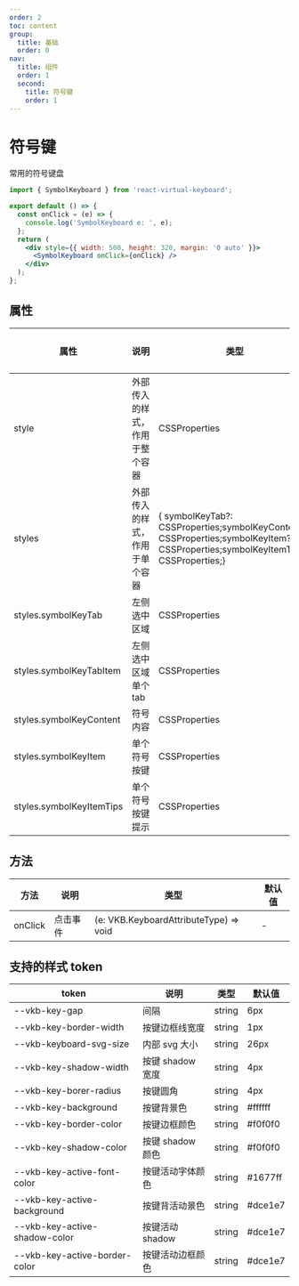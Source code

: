 ```yaml
---
order: 2
toc: content
group:
  title: 基础
  order: 0
nav:
  title: 组件
  order: 1
  second:
    title: 符号键
    order: 1
---
```


# 符号键

常用的符号键盘

```jsx
import { SymbolKeyboard } from 'react-virtual-keyboard';

export default () => {
  const onClick = (e) => {
    console.log('SymbolKeyboard e: ', e);
  };
  return (
    <div style={{ width: 500, height: 320, margin: '0 auto' }}>
      <SymbolKeyboard onClick={onClick} />
    </div>
  );
};
```

## 属性

| 属性                     | 说明                           | 类型                                                                                                                              | 默认值 |
| ------------------------ | ------------------------------ | --------------------------------------------------------------------------------------------------------------------------------- | ------ |
| style                    | 外部传入的样式，作用于整个容器 | CSSProperties                                                                                                                     | -      |
| styles                   | 外部传入的样式，作用于单个容器 | { symbolKeyTab?: CSSProperties;symbolKeyContent?: CSSProperties;symbolKeyItem?: CSSProperties;symbolKeyItemTips?: CSSProperties;} | -      |
| styles.symbolKeyTab      | 左侧选中区域                   | CSSProperties                                                                                                                     | -      |
| styles.symbolKeyTabItem  | 左侧选中区域单个 tab           | CSSProperties                                                                                                                     | -      |
| styles.symbolKeyContent  | 符号内容                       | CSSProperties                                                                                                                     | -      |
| styles.symbolKeyItem     | 单个符号按键                   | CSSProperties                                                                                                                     | -      |
| styles.symbolKeyItemTips | 单个符号按键提示               | CSSProperties                                                                                                                     | -      |

## 方法

| 方法    | 说明     | 类型                                   | 默认值 |
| ------- | -------- | -------------------------------------- | ------ |
| onClick | 点击事件 | (e: VKB.KeyboardAttributeType) => void | -      |

## 支持的样式 token

| token                         | 说明             | 类型   | 默认值  |
| ----------------------------- | ---------------- | ------ | ------- |
| --vkb-key-gap                 | 间隔             | string | 6px     |
| --vkb-key-border-width        | 按键边框线宽度   | string | 1px     |
| --vkb-keyboard-svg-size       | 内部 svg 大小    | string | 26px    |
| --vkb-key-shadow-width        | 按键 shadow 宽度 | string | 4px     |
| --vkb-key-borer-radius        | 按键圆角         | string | 4px     |
| --vkb-key-background          | 按键背景色       | string | #ffffff |
| --vkb-key-border-color        | 按键边框颜色     | string | #f0f0f0 |
| --vkb-key-shadow-color        | 按键 shadow 颜色 | string | #f0f0f0 |
| --vkb-key-active-font-color   | 按键活动字体颜色 | string | #1677ff |
| --vkb-key-active-background   | 按键背活动景色   | string | #dce1e7 |
| --vkb-key-active-shadow-color | 按键活动 shadow  | string | #dce1e7 |
| --vkb-key-active-border-color | 按键活动边框颜色 | string | #dce1e7 |
